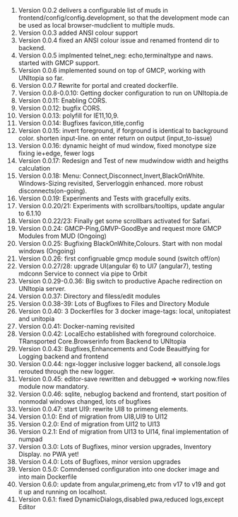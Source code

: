 1. Version 0.0.2 delivers a configurable list of muds in frontend/config/config.development, so that the development mode can be used as local browser-mudclient to multiple muds.
2. Version 0.0.3 added ANSI colour support
3. Version 0.0.4 fixed an ANSI colour issue and renamed frontend dir to backend.
4. Version 0.0.5 implmented telnet_neg: echo,terminaltype and naws. started with GMCP support.
5. Version 0.0.6 implemented sound on top of GMCP, working with UNItopia so far.
6. Version 0.0.7 Rewrite for portal and created dockerfile.
7. Version 0.0.8-0.0.10: Getting docker configuration to run on UNItopia.de
8. Version 0.0.11: Enabling CORS. 
9. Version 0.0.12: bugfix CORS.
10. Version 0.0.13: polyfill for IE11,10,9.
11. Version 0.0.14: Bugfixes favicon,title,config
12. Version 0.0.15: invert foreground, if forground is identical to background color. shorten input-line. on enter return on output (input_to-issue)
13. Version 0.0.16: dynamic height of mud window, fixed monotype size fixing ie+edge, fewer logs
14. Version 0.0.17: Redesign and Test of new mudwindow width and heigths calculation
15. Version 0.0.18: Menu: Connect,Disconnect,Invert,BlackOnWhite. Windows-Sizing revisited, Serverloggin enhanced. more robust disconnects(on-going).
16. Version 0.0.19: Experiments and Tests with gracefully exits.
17. Version 0.0.20/21: Experiments with scrollbars/tooltips, update angular to 6.1.10
18. Version 0.0.22/23: Finally get some scrollbars activated for Safari.
19. Version 0.0.24: GMCP-Ping,GMVP-GoodBye and request more GMCP Modules from MUD (Ongoing)
20. Version 0.0.25: Bugfixing BlackOnWhite,Colours. Start with non modal windows (Ongoing)
21. Version 0.0.26: first configruable gmcp module sound (switch off/on)
22. Version 0.0.27/28: upgrade UI(angular 6) to UI7 (angular7), testing mdconn Service to connect via pipe to Orbit
23. Version 0.0.29-0.0.36: Big switch to productive Apache redirection on UNItopia server. 
24. Version 0.0.37: Directory and filess/edit modules
25. Version 0.0.38-39: Lots of Bugfixes to Files and Directory Module
26. Version 0.0.40: 3 Dockerfiles for 3 docker image-tags: local, unitopiatest and unitopia
27. Version 0.0.41: Docker-naming revisited
28. Version 0.0.42: LocalEcho established with foreground colorchoice. TRansported Core.Browserinfo from Backend to UNItopia
29. Version 0.0.43: Bugfixes,Enhancements and Code Beauitfying for Logging backend and frontend
30. Version 0.0.44: ngx-logger inclusive logger backend, all console.logs rerouted through the new logger.
31. Version 0.0.45: editor-save rewritten and debugged => working now.files module now mandatory. 
32. Version 0.0.46: sqlite, nebuglog backend and frontend, start position of nonmodal windows changed, lots of bugfixes
33. Version 0.0.47: start UI9: rewrite UI8 to primeng elements.
34. Version 0.1.0: End of migration from UI8,UI9 to UI12
35. Version 0.2.0: End of migration from UI12 to UI13
36. Version 0.2.1: End of migration from UI13 to UI14, final implementation of numpad
37. Version 0.3.0: Lots of Bugfixes, minor version upgrades, Inventory Display. no PWA yet!
38. Version 0.4.0: Lots of Bugfixes, minor version upgrades
39. Version 0.5.0: Comndensed configuration into one docker image and into main Dockerfile
40. Version 0.6.0: update from angular,primeng,etc from v17 to v19 and got it up and running on localhost.
41. Version 0.6.1: fixed DynamicDialogs,disabled pwa,reduced logs,except Editor